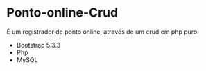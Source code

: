 # Ponto-online-Crud
É um registrador de ponto online, através de um crud em php puro.

- Bootstrap 5.3.3
- Php
- MySQL

